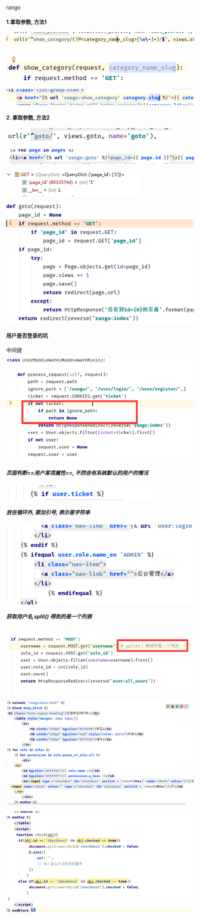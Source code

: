 rango



#### 1.拿取参数, 方法1



![1528009274861](assets/1528009274861.png)



![1528009290236](assets/1528009290236.png)



![1528009306392](assets/1528009306392.png)





#### 2. 拿取参数, 方法2

![1528011505077](assets/1528011505077.png)

![1528011491096](assets/1528011491096.png)

![1528011465193](assets/1528011465193.png)

![1528011608083](assets/1528011608083.png)



#### 用户是否登录的坑

中间键

![1528025358340](assets/1528025358340.png)

##### 页面判断==用户某项属性==, 不然会有系统默认的用户的情况

![1528025228817](assets/1528025228817.png)



##### 放在循环外, 要加引号, 表示是字符串

![1528033062565](assets/1528033062565.png)



##### 获取用户名,split()  得到的是一个列表

![1528040464798](assets/1528040464798.png)



![1528044763515](assets/1528044763515.png)



![1528044783729](assets/1528044783729.png)